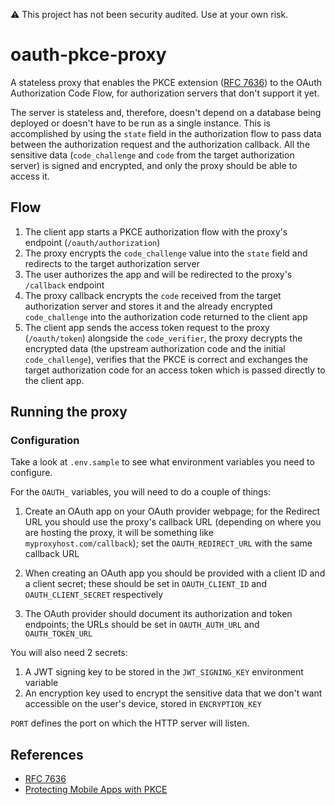 ⚠️ This project has not been security audited. Use at your own risk.

# oauth-pkce-proxy

A stateless proxy that enables the PKCE extension ([RFC 7636](https://datatracker.ietf.org/doc/html/rfc7636)) to the OAuth Authorization Code Flow, for authorization servers that don't support it yet.

The server is stateless and, therefore, doesn't depend on a database being deployed or doesn't have to be run as a single instance. This is accomplished by using the `state` field in the authorization flow to pass data between the authorization request and the authorization callback. All the sensitive data (`code_challenge` and `code` from the target authorization server) is signed and encrypted, and only the proxy should be able to access it.

## Flow

1. The client app starts a PKCE authorization flow with the proxy's endpoint (`/oauth/authorization`)
1. The proxy encrypts the `code_challenge` value into the `state` field and redirects to the target authorization server
1. The user authorizes the app and will be redirected to the proxy's `/callback` endpoint
1. The proxy callback encrypts the `code` received from the target authorization server and stores it and the already encrypted `code_challenge` into the authorization code returned to the client app
1. The client app sends the access token request to the proxy (`/oauth/token`) alongside the `code_verifier`, the proxy decrypts the encrypted data (the upstream authorization code and the initial `code_challenge`), verifies that the PKCE is correct and exchanges the target authorization code for an access token which is passed directly to the client app.

## Running the proxy

### Configuration

Take a look at `.env.sample` to see what environment variables you need to configure.

For the `OAUTH_` variables, you will need to do a couple of things:
1. Create an OAuth app on your OAuth provider webpage; for the Redirect URL you should use the proxy's callback URL (depending on where you are hosting the proxy, it will be something like `myproxyhost.com/callback`); set the `OAUTH_REDIRECT_URL` with the same callback URL

2. When creating an OAuth app you should be provided with a client ID and a client secret; these should be set in `OAUTH_CLIENT_ID` and `OAUTH_CLIENT_SECRET` respectively

3. The OAuth provider should document its authorization and token endpoints; the URLs should be set in `OAUTH_AUTH_URL` and  `OAUTH_TOKEN_URL`

You will also need 2 secrets:
1. A JWT signing key to be stored in the `JWT_SIGNING_KEY` environment variable
2. An encryption key used to encrypt the sensitive data that we don't want accessible on the user's device, stored in `ENCRYPTION_KEY`

`PORT` defines the port on which the HTTP server will listen.


## References

* [RFC 7636](https://datatracker.ietf.org/doc/html/rfc7636)
* [Protecting Mobile Apps with PKCE](https://www.oauth.com/oauth2-servers/pkce/)
